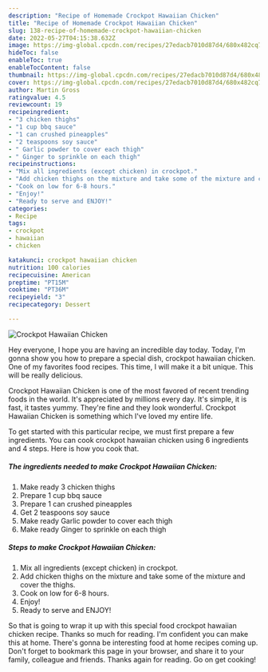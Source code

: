 ```yaml
---
description: "Recipe of Homemade Crockpot Hawaiian Chicken"
title: "Recipe of Homemade Crockpot Hawaiian Chicken"
slug: 138-recipe-of-homemade-crockpot-hawaiian-chicken
date: 2022-05-27T04:15:38.632Z
image: https://img-global.cpcdn.com/recipes/27edacb7010d87d4/680x482cq70/crockpot-hawaiian-chicken-recipe-main-photo.jpg
hideToc: false
enableToc: true
enableTocContent: false
thumbnail: https://img-global.cpcdn.com/recipes/27edacb7010d87d4/680x482cq70/crockpot-hawaiian-chicken-recipe-main-photo.jpg
cover: https://img-global.cpcdn.com/recipes/27edacb7010d87d4/680x482cq70/crockpot-hawaiian-chicken-recipe-main-photo.jpg
author: Martin Gross
ratingvalue: 4.5
reviewcount: 19
recipeingredient:
- "3 chicken thighs"
- "1 cup bbq sauce"
- "1 can crushed pineapples"
- "2 teaspoons soy sauce"
- " Garlic powder to cover each thigh"
- " Ginger to sprinkle on each thigh"
recipeinstructions:
- "Mix all ingredients (except chicken) in crockpot."
- "Add chicken thighs on the mixture and take some of the mixture and cover the thighs."
- "Cook on low for 6-8 hours."
- "Enjoy!"
- "Ready to serve and ENJOY!"
categories:
- Recipe
tags:
- crockpot
- hawaiian
- chicken

katakunci: crockpot hawaiian chicken 
nutrition: 100 calories
recipecuisine: American
preptime: "PT15M"
cooktime: "PT36M"
recipeyield: "3"
recipecategory: Dessert

---
```



![Crockpot Hawaiian Chicken](https://img-global.cpcdn.com/recipes/27edacb7010d87d4/680x482cq70/crockpot-hawaiian-chicken-recipe-main-photo.jpg)

Hey everyone, I hope you are having an incredible day today. Today, I'm gonna show you how to prepare a special dish, crockpot hawaiian chicken. One of my favorites food recipes. This time, I will make it a bit unique. This will be really delicious.



Crockpot Hawaiian Chicken is one of the most favored of recent trending foods in the world. It's appreciated by millions every day. It's simple, it is fast, it tastes yummy. They're fine and they look wonderful. Crockpot Hawaiian Chicken is something which I've loved my entire life.


To get started with this particular recipe, we must first prepare a few ingredients. You can cook crockpot hawaiian chicken using 6 ingredients and 4 steps. Here is how you cook that.

<!--inarticleads1-->

##### The ingredients needed to make Crockpot Hawaiian Chicken:

1. Make ready 3 chicken thighs
1. Prepare 1 cup bbq sauce
1. Prepare 1 can crushed pineapples
1. Get 2 teaspoons soy sauce
1. Make ready  Garlic powder to cover each thigh
1. Make ready  Ginger to sprinkle on each thigh




<!--inarticleads2-->

##### Steps to make Crockpot Hawaiian Chicken:

1. Mix all ingredients (except chicken) in crockpot.
1. Add chicken thighs on the mixture and take some of the mixture and cover the thighs.
1. Cook on low for 6-8 hours.
1. Enjoy!
1. Ready to serve and ENJOY!



So that is going to wrap it up with this special food crockpot hawaiian chicken recipe. Thanks so much for reading. I'm confident you can make this at home. There's gonna be interesting food at home recipes coming up. Don't forget to bookmark this page in your browser, and share it to your family, colleague and friends. Thanks again for reading. Go on get cooking!
